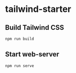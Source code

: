 # tailwind-starter

## Build Tailwind CSS

```bash
npm run build
```

## Start web-server

```bash
npm run serve
```
